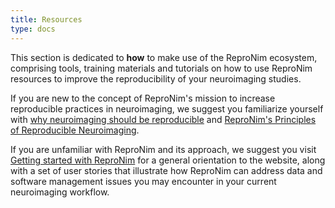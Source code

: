 ```yaml
---
title: Resources
type: docs
---
```


This section is dedicated to **how** to make use of the ReproNim ecosystem, comprising tools, training materials and tutorials on how to use ReproNim resources to improve the reproducibility of your neuroimaging studies.  

If you are new to the concept of ReproNim's mission to increase reproducible practices in neuroimaging, we suggest you familiarize yourself with [why neuroimaging should be reproducible](/about/why/) and [ReproNim's Principles of Reproducible Neuroimaging](/about/in-practice/). 

If you are unfamiliar with ReproNim and its approach, we suggest you visit [Getting started with ReproNim](/resources/getting-started/) for a general orientation to the website, along with a set of user stories that illustrate how ReproNim can address data and software management issues you may encounter in your current neuroimaging workflow.
